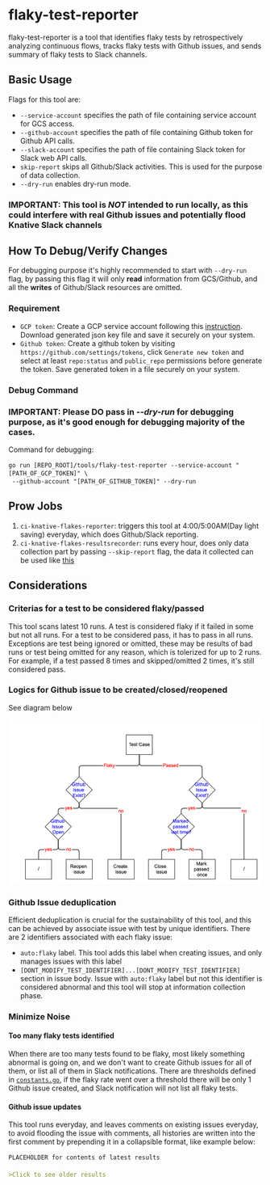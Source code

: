 # flaky-test-reporter

flaky-test-reporter is a tool that identifies flaky tests by retrospectively
analyzing continuous flows, tracks flaky tests with Github issues, and sends
summary of flaky tests to Slack channels.

## Basic Usage

Flags for this tool are:

- `--service-account` specifies the path of file containing service account for
  GCS access.
- `--github-account` specifies the path of file containing Github token for
  Github API calls.
- `--slack-account` specifies the path of file containing Slack token for Slack
  web API calls.
- `skip-report` skips all Github/Slack activities. This is used for the
  purpose of data collection.
- `--dry-run` enables dry-run mode.

### IMPORTANT: This tool is _NOT_ intended to run locally, as this could interfere with real Github issues and potentially flood Knative Slack channels

## How To Debug/Verify Changes

For debugging purpose it's highly recommended to start with `--dry-run` flag, by
passing this flag it will only **read** information from GCS/Github, and
all the **writes** of Github/Slack resources are omitted.

### Requirement

- `GCP token`: Create a GCP service account following this
  [instruction](https://cloud.google.com/iam/docs/creating-managing-service-account-keys).
  Download generated json key file and save it securely on your system.
- `Github token`: Create a github token by visiting
  `https://github.com/settings/tokens`, click `Generate new token` and select at
  least `repo:status` and `public_repo` permissions before generate the token.
  Save generated token in a file securely on your system.

### Debug Command

### IMPORTANT: Please DO pass in _--dry-run_ for debugging purpose, as it's good enough for debugging majority of the cases.

Command for debugging:
```
go run [REPO_ROOT]/tools/flaky-test-reporter --service-account "[PATH_OF_GCP_TOKEN]" \
 --github-account "[PATH_OF_GITHUB_TOKEN]" --dry-run
``` 

## Prow Jobs

1. `ci-knative-flakes-reporter`: triggers this tool at 4:00/5:00AM(Day light saving)
everyday, which does Github/Slack reporting.
1. `ci-knative-flakes-resultsrecorder`: runs every hour, does only data
   collection part by passing `--skip-report` flag, the data it collected can be
   used like
   [this](https://github.com/knative/test-infra/blob/11c44d69473c167f76da249625d67431b6fe90df/tools/flaky-test-reporter/jsonreport/jsonreport.go#L117)

## Considerations

### Criterias for a test to be considered flaky/passed

This tool scans latest 10 runs. A test is considered flaky if it failed in some
but not all runs. For a test to be considered pass, it has to pass in all runs.
Exceptions are test being ignored or omitted, these may be results of bad runs
or test being omitted for any reason, which is tolerized for up to 2 runs. For
example, if a test passed 8 times and skipped/omitted 2 times, it's still
considered pass.

### Logics for Github issue to be created/closed/reopened

See diagram below

![alt text](flowchart.png)

### Github Issue deduplication

Efficient deduplication is crucial for the sustainability of this tool, and this
can be achieved by associate issue with test by unique identifiers. There are 2
identifiers associated with each flaky issue:

- `auto:flaky` label. This tool adds this label when creating issues, and only
  manages issues with this label
- `[DONT_MODIFY_TEST_IDENTIFIER]...[DONT_MODIFY_TEST_IDENTIFIER]` section in
  issue body. Issue with `auto:flaky` label but not this identifier is
  considered abnormal and this tool will stop at information collection phase.

### Minimize Noise

#### Too many flaky tests identified

When there are too many tests found to be flaky, most likely something abnormal
is going on, and we don't want to create Github issues for all of them, or list
all of them in Slack notifications. There are thresholds defined in
[`constants.go`](constants.go), if the flaky rate went over a threshold there
will be only 1 Github issue created, and Slack notification will not list all
flaky tests.

#### Github issue updates

This tool runs everyday, and leaves comments on existing issues everyday, to
avoid flooding the issue with comments, all histories are written into the first
comment by prepending it in a collapsible format, like example below:

```Markdown
PLACEHOLDER for contents of latest results

>Click to see older results
```
